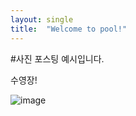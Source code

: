 ```yaml
---
layout: single
title:  "Welcome to pool!"
---
```


#사진 포스팅 예시입니다.

수영장!


![image](https://user-images.githubusercontent.com/50737150/188299682-889408b6-7ea5-433a-ba85-3224ae2e026a.png)

